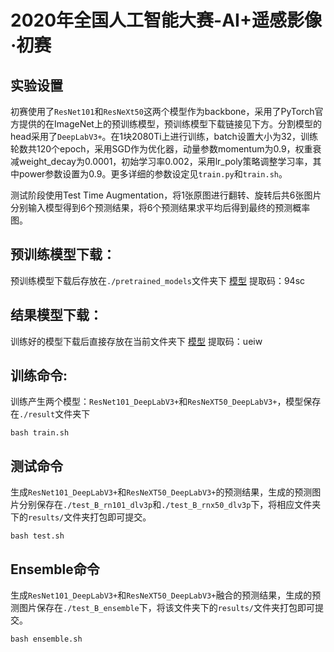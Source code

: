 # 2020年全国人工智能大赛-AI+遥感影像·初赛

## 实验设置
初赛使用了`ResNet101`和`ResNeXt50`这两个模型作为backbone，采用了PyTorch官方提供的在ImageNet上的预训练模型，预训练模型下载链接见下方。分割模型的head采用了`DeepLabV3+`。在1块2080Ti上进行训练，batch设置大小为32，训练轮数共120个epoch，采用SGD作为优化器，动量参数momentum为0.9，权重衰减weight_decay为0.0001，初始学习率0.002，采用lr_poly策略调整学习率，其中power参数设置为0.9。更多详细的参数设定见`train.py`和`train.sh`。

测试阶段使用Test Time Augmentation，将1张原图进行翻转、旋转后共6张图片分别输入模型得到6个预测结果，将6个预测结果求平均后得到最终的预测概率图。


## 预训练模型下载：
预训练模型下载后存放在`./pretrained_models`文件夹下
<a href="https://pan.baidu.com/s/1NMQplJgiv7tE_9dRNXmpzA">模型</a> 提取码：94sc

## 结果模型下载：
训练好的模型下载后直接存放在当前文件夹下
<a href="https://pan.baidu.com/s/1XCdp66a_upzk_rXP6Th2Ng">模型</a> 提取码：ueiw 

## 训练命令:
训练产生两个模型：`ResNet101_DeepLabV3+`和`ResNeXT50_DeepLabV3+`，模型保存在`./result`文件夹下
```
bash train.sh
```
## 测试命令
生成`ResNet101_DeepLabV3+`和`ResNeXT50_DeepLabV3+`的预测结果，生成的预测图片分别保存在`./test_B_rn101_dlv3p`和`./test_B_rnx50_dlv3p`下，将相应文件夹下的`results/`文件夹打包即可提交。
```
bash test.sh
```
## Ensemble命令
生成`ResNet101_DeepLabV3+`和`ResNeXT50_DeepLabV3+`融合的预测结果，生成的预测图片保存在`./test_B_ensemble`下，将该文件夹下的`results/`文件夹打包即可提交。
```
bash ensemble.sh
```
